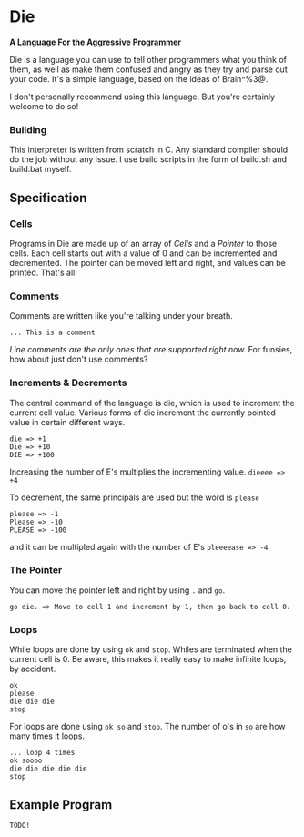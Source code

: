 # Die #
__A Language For the Aggressive Programmer__

Die is a language you can use to tell other programmers what you think of them, as well
as make them confused and angry as they try and parse out your code.
It's a simple language, based on the ideas of Brain^%3@.

I don't personally recommend using this language. But you're certainly welcome to do so!

### Building ###

This interpreter is written from scratch in C. Any standard compiler should do the job without
any issue. I use build scripts in the form of build.sh and build.bat myself.

## Specification ##

### Cells ###
Programs in Die are made up of an array of _Cells_ and a _Pointer_ to those cells. Each cell starts out with a value of 0 and can be incremented and decremented. The pointer can be moved left and right, and values can be printed. That's all!

### Comments ###
Comments are written like you're talking under your breath.

`... This is a comment`

_Line comments are the only ones that are supported right now._
For funsies, how about just don't use comments?


### Increments & Decrements ###

The central command of the language is die, which is used to increment the current cell value. Various forms of die increment the currently pointed value in certain different ways.

```
die => +1
Die => +10
DIE => +100
```

Increasing the number of E's multiplies the incrementing value.
`dieeee => +4`

To decrement, the same principals are used but the word is `please`

```
please => -1
Please => -10
PLEASE => -100
```
and it can be multipled again with the number of E's
`pleeeease => -4`

### The Pointer ###
You can move the pointer left and right by using `.` and `go`.

```
go die. => Move to cell 1 and increment by 1, then go back to cell 0.
```

### Loops ###
While loops are done by using `ok` and `stop`. Whiles are terminated when the current cell is 0. Be aware, this makes it really easy to make infinite loops, by accident.

```
ok
please
die die die
stop
```

For loops are done using `ok so` and `stop`. The number of o's in `so` are how many times it loops.

```
... loop 4 times
ok soooo
die die die die die
stop
```

## Example Program ##
``` TODO! ```
